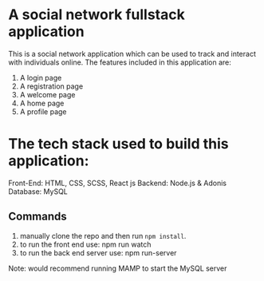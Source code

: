# A social network fullstack application

This is a social network application which can be used to track and interact with individuals online.
The features included in this application are:

1. A login page
2. A registration page
3. A welcome page
4. A home page
5. A profile page

# The tech stack used to build this application:

Front-End: HTML, CSS, SCSS, React js
Backend: Node.js & Adonis
Database: MySQL

## Commands

1. manually clone the repo and then run `npm install`.
2. to run the front end use: npm run watch
3. to run the back end server use: npm run-server

Note: would recommend running MAMP to start the MySQL server
